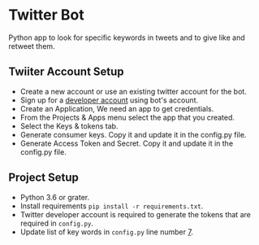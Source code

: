 # Twitter Bot
Python app to look for specific keywords in tweets and to give like and retweet them.

## Twiiter Account Setup
- Create a new account or use an existing twitter account for the bot.
- Sign up for a [developer account](https://developer.twitter.com/) using bot's account.
- Create an Application, We need an app to get credentials.
- From the Projects & Apps menu select the app that you created.
- Select the Keys & tokens tab.
- Generate consumer keys. Copy it and update it in the config.py file.
- Generate Access Token and Secret. Copy it and update it in the config.py file.

## Project Setup
- Python 3.6 or grater.
- Install requirements `pip install -r requirements.txt`.
- Twitter developer account is required to generate the tokens that are required in `config.py`.
- Update list of key words in `config.py` line number [7](https://github.com/iharshgor/twitter-bot/blob/main/config.py#L7).
